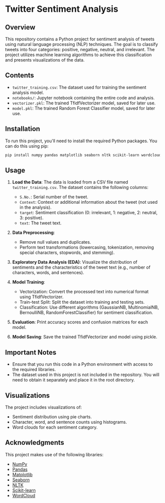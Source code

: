 # Twitter Sentiment Analysis

## Overview

This repository contains a Python project for sentiment analysis of tweets using natural language processing (NLP) techniques. The goal is to classify tweets into four categories: positive, negative, neutral, and irrelevant. The project utilizes machine learning algorithms to achieve this classification and presents visualizations of the data.

## Contents

- `twitter_training.csv`: The dataset used for training the sentiment analysis model.
- `notebooks/`: Jupyter notebook containing the entire code and analysis.
- `vectorizer.pkl`: The trained TfidfVectorizer model, saved for later use.
- `model.pkl`: The trained Random Forest Classifier model, saved for later use.

## Installation

To run this project, you'll need to install the required Python packages. You can do this using pip:

```bash
pip install numpy pandas matplotlib seaborn nltk scikit-learn wordcloud
```

## Usage

1. **Load the Data**: The data is loaded from a CSV file named `twitter_training.csv`. The dataset contains the following columns:
   - `S.No.`: Serial number of the tweet.
   - `Context`: Context or additional information about the tweet (not used in the analysis).
   - `target`: Sentiment classification (0: irrelevant, 1: negative, 2: neutral, 3: positive).
   - `text`: The tweet text.

2. **Data Preprocessing**: 
   - Remove null values and duplicates.
   - Perform text transformations (lowercasing, tokenization, removing special characters, stopwords, and stemming).

3. **Exploratory Data Analysis (EDA)**: Visualize the distribution of sentiments and the characteristics of the tweet text (e.g., number of characters, words, and sentences).

4. **Model Training**:
   - Vectorization: Convert the processed text into numerical format using TfidfVectorizer.
   - Train-test Split: Split the dataset into training and testing sets.
   - Classification: Use different algorithms (GaussianNB, MultinomialNB, BernoulliNB, RandomForestClassifier) for sentiment classification.

5. **Evaluation**: Print accuracy scores and confusion matrices for each model.

6. **Model Saving**: Save the trained TfidfVectorizer and model using pickle.

## Important Notes

- Ensure that you run this code in a Python environment with access to the required libraries.
- The dataset used in this project is not included in the repository. You will need to obtain it separately and place it in the root directory.

## Visualizations

The project includes visualizations of:
- Sentiment distribution using pie charts.
- Character, word, and sentence counts using histograms.
- Word clouds for each sentiment category.

## Acknowledgments

This project makes use of the following libraries:
- [NumPy](https://numpy.org/)
- [Pandas](https://pandas.pydata.org/)
- [Matplotlib](https://matplotlib.org/)
- [Seaborn](https://seaborn.pydata.org/)
- [NLTK](https://www.nltk.org/)
- [Scikit-learn](https://scikit-learn.org/)
- [WordCloud](https://github.com/amueller/word_cloud)
